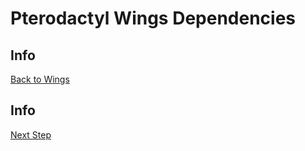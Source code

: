 # Pterodactyl Wings Dependencies

## Info

[Back to Wings](Pterodactyl/2%20-%20Wings)

###














## Info

[Next Step](Pterodactyl/2%20-%20Wings/4%20-%20Configure.md)